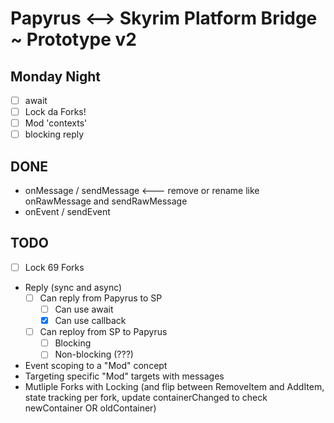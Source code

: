 # Papyrus <--> Skyrim Platform Bridge ~ Prototype v2

## Monday Night

- [ ] await
- [ ] Lock da Forks!
- [ ] Mod 'contexts'
- [ ] blocking reply

## DONE

- onMessage / sendMessage <--- remove or rename like onRawMessage and sendRawMessage
- onEvent / sendEvent

## TODO

- [ ] Lock 69 Forks
- Reply (sync and async)
    - [ ] Can reply from Papyrus to SP
        - [ ] Can use await
        - [x] Can use callback
    - [ ] Can reploy from SP to Papyrus
        - [ ] Blocking
        - [ ] Non-blocking (???)
- Event scoping to a "Mod" concept
- Targeting specific "Mod" targets with messages
- Mutliple Forks with Locking (and flip between RemoveItem and AddItem, state tracking per fork, update containerChanged to check newContainer OR oldContainer)
